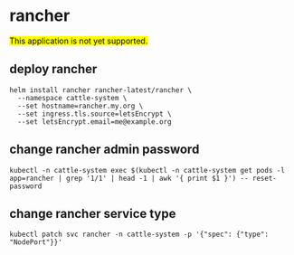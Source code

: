 # rancher
<mark>This application is not yet supported.</mark>

## deploy rancher
```
helm install rancher rancher-latest/rancher \
  --namespace cattle-system \
  --set hostname=rancher.my.org \
  --set ingress.tls.source=letsEncrypt \
  --set letsEncrypt.email=me@example.org
```

## change rancher admin password
```
kubectl -n cattle-system exec $(kubectl -n cattle-system get pods -l app=rancher | grep '1/1' | head -1 | awk '{ print $1 }') -- reset-password
```
## change rancher service type
```
kubectl patch svc rancher -n cattle-system -p '{"spec": {"type": "NodePort"}}'
```